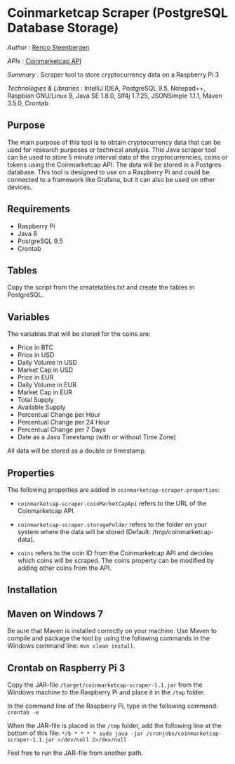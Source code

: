 # Coinmarketcap Scraper (PostgreSQL Database Storage)

*Author* : [Renco Steenbergen](https://www.linkedin.com/in/renco-steenbergen-87b52a119/)

*APIs* : [Coinmarketcap API](https://coinmarketcap.com/api/)

*Summary* : Scraper tool to store cryptocurrency data on a Raspberry Pi 3

*Technologies & Libraries* : IntelliJ IDEA, PostgreSQL 9.5, Notepad++, Raspbian GNU/Linux 8, Java SE 1.8.0, Slf4j 1.7.25, JSONSimple 1.1.1, Maven 3.5.0, Crontab

## Purpose
The main purpose of this tool is to obtain cryptocurrency data that can be used for research purposes or technical analysis. 
This Java scraper tool can be used to store 5 minute interval data of the cryptocurrencies, coins or tokens using the Coinmarketcap API. 
The data will be stored in a Postgres database.
This tool is designed to use on a Raspberry Pi and could be connected to a framework like Grafana, but it can also be used on other devices. 

## Requirements
* Raspberry Pi
* Java 8
* PostgreSQL 9.5
* Crontab

## Tables
Copy the script from the createtables.txt and create the tables in PostgreSQL.

## Variables
The variables that will be stored for the coins are: 

* Price in BTC
* Price in USD
* Daily Volume in USD
* Market Cap in USD
* Price in EUR
* Daily Volume in EUR
* Market Cap in EUR
* Total Supply
* Available Supply
* Percentual Change per Hour
* Percentual Change per 24 Hour
* Percentual Change per 7 Days
* Date as a Java Timestamp (with or without Time Zone)

All data will be stored as a double or timestamp.

## Properties
The following properties are added in `coinmarketcap-scraper.properties`:

* `coinmarketcap-scraper.coinMarketCapApi` refers to the URL of the Coinmarketcap API.
* `coinmarketcap-scraper.storageFolder` refers to the folder on your system where the data will be stored (Default: /tmp/coinmarketcap-data).

* `coins` refers to the coin ID from the Coinmarketcap API and decides which coins will be scraped. The coins property can be modified by adding other coins from the API.

## Installation
## Maven on Windows 7
Be sure that Maven is installed correctly on your machine. Use Maven to compile and package the tool by using the following commands in the Windows command line: `mvn clean install`.

## Crontab on Raspberry Pi 3
Copy the JAR-file `/target/coinmarketcap-scraper-1.1.jar` from the Windows machine to the Raspberry Pi and place it in the `/tmp` folder.

In the command line of the Raspberry Pi, type in the following command:
`crontab -e`

When the JAR-file is placed in the `/tmp` folder, add the following line at the bottom of this file:
`*/5 * * * * sudo java -jar /cronjobs/coinmarketcap-scraper-1.1.jar >/dev/null 2>/dev/null`

Feel free to run the JAR-file from another path.